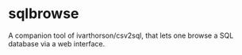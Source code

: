 # sqlbrowse
A companion tool of ivarthorson/csv2sql, that lets one browse a SQL database via a web interface. 
